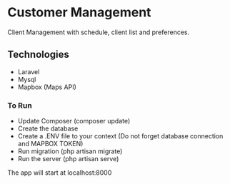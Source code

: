 # Customer Management

Client Management with schedule, client list and preferences.

## Technologies

- Laravel
- Mysql
- Mapbox (Maps API)

### To Run

- Update Composer (composer update)
- Create the database
- Create a .ENV file to your context (Do not forget database connection and MAPBOX TOKEN)
- Run migration     (php artisan migrate)
- Run the server    (php artisan serve)

The app will start at localhost:8000
